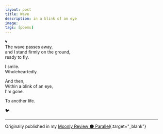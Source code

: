 ```yaml
---
layout: post
title: Wave
description: in a blink of an eye
image: 
tags: [poems]
---
```


🌀<br>
The wave passes away,<br>
and I stand firmly on the ground,<br>
ready to fly.<br>

I smile.<br>
Wholeheartedly.<br>

And then, <br>
Within a blink of an eye,<br> 
I'm gone.<br>

To another life.<br>

🐦

---
Originally published in my [Moonly Review 🌑 Parallel](https://michalkorzonek.substack.com/p/moonly-review-parallel){:target="_blank"}